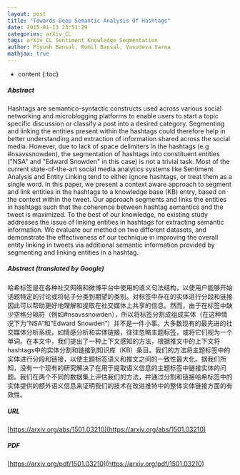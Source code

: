 ```yaml
---
layout: post
title: "Towards Deep Semantic Analysis Of Hashtags"
date: 2015-01-13 23:51:29
categories: arXiv_CL
tags: arXiv_CL Sentiment Knowledge Segmentation
author: Piyush Bansal, Romil Bansal, Vasudeva Varma
mathjax: true
---
```


* content
{:toc}

##### Abstract
Hashtags are semantico-syntactic constructs used across various social networking and microblogging platforms to enable users to start a topic specific discussion or classify a post into a desired category. Segmenting and linking the entities present within the hashtags could therefore help in better understanding and extraction of information shared across the social media. However, due to lack of space delimiters in the hashtags (e.g #nsavssnowden), the segmentation of hashtags into constituent entities ("NSA" and "Edward Snowden" in this case) is not a trivial task. Most of the current state-of-the-art social media analytics systems like Sentiment Analysis and Entity Linking tend to either ignore hashtags, or treat them as a single word. In this paper, we present a context aware approach to segment and link entities in the hashtags to a knowledge base (KB) entry, based on the context within the tweet. Our approach segments and links the entities in hashtags such that the coherence between hashtag semantics and the tweet is maximized. To the best of our knowledge, no existing study addresses the issue of linking entities in hashtags for extracting semantic information. We evaluate our method on two different datasets, and demonstrate the effectiveness of our technique in improving the overall entity linking in tweets via additional semantic information provided by segmenting and linking entities in a hashtag.

##### Abstract (translated by Google)
哈希标签是在各种社交网络和微博平台中使用的语义句法结构，以使用户能够开始话题特定的讨论或将帖子分类到期望的类别。对标签中存在的实体进行分段和链接因此可以帮助更好地理解和提取在社交媒体上共享的信息。然而，由于在标签中缺少空格分隔符（例如#nsavssnowden），所以将标签分割成组成实体（在这种情况下为“NSA”和“Edward Snowden”）并不是一件小事。大多数现有的最先进的社交媒体分析系统，如情感分析和实体链接，往往忽略主题标签，或将它们视为一个单词。在本文中，我们提出了一种上下文感知的方法，根据推文中的上下文将hashtags中的实体分割和链接到知识库（KB）条目。我们的方法将主题标签中的实体进行分段和链接，以使主题标签语义和推文之间的一致性最大化。据我们所知，没有一个现有的研究解决了在用于提取语义信息的主题标签中链接实体的问题。我们在两个不同的数据集上评估我们的方法，并通过分割和链接哈希标签中的实体提供的额外语义信息来证明我们的技术在改进推特中的整体实体链接方面的有效性。

##### URL
[https://arxiv.org/abs/1501.03210](https://arxiv.org/abs/1501.03210)

##### PDF
[https://arxiv.org/pdf/1501.03210](https://arxiv.org/pdf/1501.03210)


